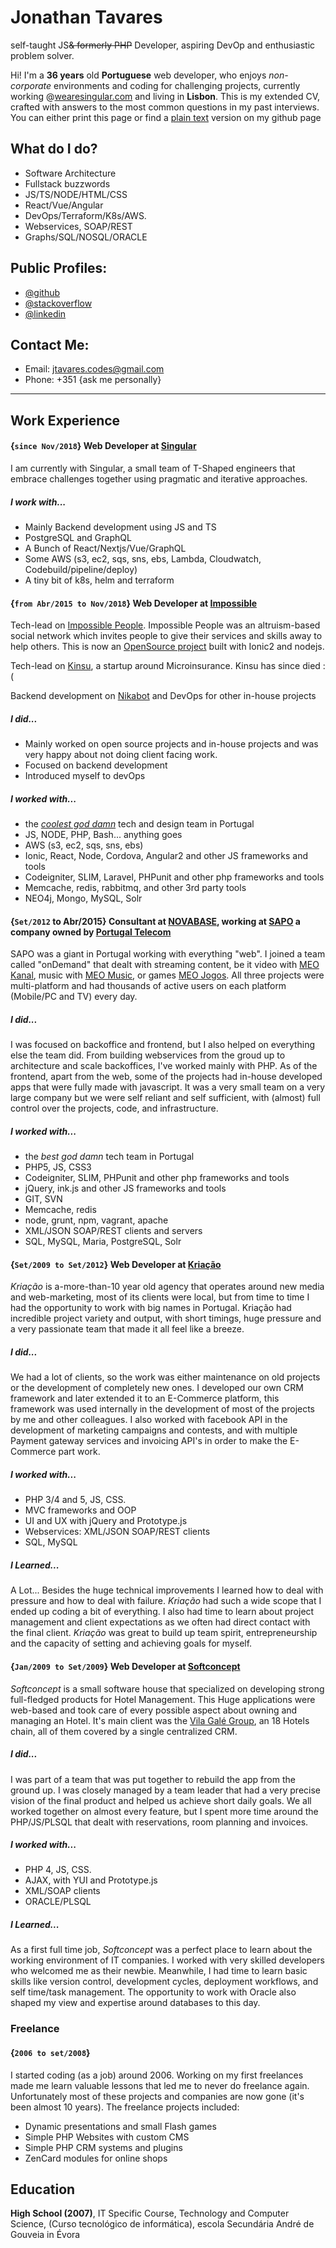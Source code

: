 


# Jonathan Tavares

self-taught JS<del title="I have been free from PHP since 2015 and I will never go back">& formerly PHP</del> Developer, aspiring DevOp and enthusiastic problem solver.






Hi! I'm a **36 years** old **Portuguese** web developer, who enjoys _non-corporate_ environments and coding for challenging projects, currently working @[wearesingular.com](http://www.wearesingular.com) and living in **Lisbon**. This is my extended CV, crafted with answers to the most common questions in my past interviews. You can either print this page or find a [plain text](https://github.com/entomb/entomb.github.io/blob/master/README.md) version on my github page





## What do I do?

- Software Architecture
- Fullstack buzzwords
- JS/TS/NODE/HTML/CSS
- React/Vue/Angular
- DevOps/Terraform/K8s/AWS.
- Webservices, SOAP/REST
- Graphs/SQL/NOSQL/ORACLE





## Public Profiles:

- [@github](https://github.com/entomb)
- [@stackoverflow](http://stackoverflow.com/users/1788500/jtavares)
- [@linkedin](http://linkedin.com/pub/jonathan-tavares/18/a90/a23)

## Contact Me:

- Email: jtavares.codes@gmail.com
- Phone: +351 {ask me personally}



---



## Work Experience



#### {`since Nov/2018`} Web Developer at [Singular](https://wearesingular.com/)

I am currently with Singular, a small team of T-Shaped engineers that embrace challenges together using pragmatic and iterative approaches.

##### I work with...

- Mainly Backend development using JS and TS
- PostgreSQL and GraphQL
- A Bunch of React/Nextjs/Vue/GraphQL
- Some AWS (s3, ec2, sqs, sns, ebs, Lambda, Cloudwatch, Codebuild/pipeline/deploy)
- A tiny bit of k8s, helm and terraform




#### {`from Abr/2015 to Nov/2018`} Web Developer at [Impossible](http://www.impossible.com/)

Tech-lead on [Impossible People](http://app.impossible.com/).
Impossible People was an altruism-based social network which invites people to give their services and skills away to help others. This is now an [OpenSource project](https://github.com/iampossible/impossiblepeople) built with Ionic2 and nodejs.

Tech-lead on [Kinsu](https://kinsu.co.uk/), a startup around Microinsurance. Kinsu has since died :(

Backend development on [Nikabot](https://www.nikabot.com/) and DevOps for other in-house projects

##### I did...

- Mainly worked on open source projects and in-house projects and was very happy about not doing client facing work.
- Focused on backend development
- Introduced myself to devOps

##### I worked with...

- the [_coolest god damn_](https://medium.com/@impossible_labs/creative-healthy-lifestyle-from-culture-to-the-way-of-life-11751fd982d9#.tic99ji5t) tech and design team in Portugal
- JS, NODE, PHP, Bash... anything goes
- AWS (s3, ec2, sqs, sns, ebs)
- Ionic, React, Node, Cordova, Angular2 and other JS frameworks and tools
- Codeigniter, SLIM, Laravel, PHPunit and other php frameworks and tools
- Memcache, redis, rabbitmq, and other 3rd party tools
- NEO4j, Mongo, MySQL, Solr




#### {`Set/2012` to Abr/2015} Consultant at [NOVABASE](http://www.novabase.pt/), working at [SAPO](http://www.sapo.pt) a company owned by [Portugal Telecom](http://www.telecom.pt/)

SAPO was a giant in Portugal working with everything "web". I joined a team called "onDemand" that dealt with streaming content, be it video with [MEO Kanal](http://kanal.pt/), music with [MEO Music](http://music.meo.pt/), or games [MEO Jogos](http://jogos.meo.pt/). All three projects were multi-platform and had thousands of active users on each platform (Mobile/PC and TV) every day.

##### I did...

I was focused on backoffice and frontend, but I also helped on everything else the team did. From building webservices from the groud up to architecture and scale backoffices, I've worked mainly with PHP. As of the frontend, apart from the web, some of the projects had in-house developed apps that were fully made with javascript. It was a very small team on a very large company but we were self reliant and self sufficient, with (almost) full control over the projects, code, and infrastructure.

##### I worked with...

- the _best god damn_ tech team in Portugal
- PHP5, JS, CSS3
- Codeigniter, SLIM, PHPunit and other php frameworks and tools
- jQuery, ink.js and other JS frameworks and tools
- GIT, SVN
- Memcache, redis
- node, grunt, npm, vagrant, apache
- XML/JSON SOAP/REST clients and servers
- SQL, MySQL, Maria, PostgreSQL, Solr





#### {`Set/2009 to Set/2012`} Web Developer at [Kriação](http://kriacao.pt/)

_Kriação_ is a-more-than-10 year old agency that operates around new media and web-marketing, most of its clients were local, but from time to time I had the opportunity to work with big names in Portugal. Kriação had incredible project variety and output, with short timings, huge pressure and a very passionate team that made it all feel like a breeze.

##### I did...

We had a lot of clients, so the work was either maintenance on old projects or the development of completely new ones. I developed our own CRM framework and later extended it to an E-Commerce platform, this framework was used internally in the development of most of the projects by me and other colleagues. I also worked with facebook API in the development of marketing campaigns and contests, and with multiple Payment gateway services and invoicing API's in order to make the E-Commerce part work.

##### I worked with...

- PHP 3/4 and 5, JS, CSS.
- MVC frameworks and OOP
- UI and UX with jQuery and Prototype.js
- Webservices: XML/JSON SOAP/REST clients
- SQL, MySQL

##### I Learned...

A Lot... Besides the huge technical improvements I learned how to deal with pressure and how to deal with failure. _Kriação_ had such a wide scope that I ended up coding a bit of everything. I also had time to learn about project management and client expectations as we often had direct contact with the final client. _Kriação_ was great to build up team spirit, entrepreneurship and the capacity of setting and achieving goals for myself.





#### {`Jan/2009 to Set/2009`} Web Developer at [Softconcept](http://www.softconcept.pt/)

_Softconcept_ is a small software house that specialized on developing strong full-fledged products for Hotel Management. This Huge applications were web-based and took care of every possible aspect about owning and managing an Hotel. It's main client was the [Vila Galé Group](http://www.vilagale.com/), an 18 Hotels chain, all of them covered by a single centralized CRM.

##### I did...

I was part of a team that was put together to rebuild the app from the ground up. I was closely managed by a team leader that had a very precise vision of the final product and helped us achieve short daily goals. We all worked together on almost every feature, but I spent more time around the PHP/JS/PLSQL that dealt with reservations, room planning and invoices.

##### I worked with...

- PHP 4, JS, CSS.
- AJAX, with YUI and Prototype.js
- XML/SOAP clients
- ORACLE/PLSQL

##### I Learned...

As a first full time job, _Softconcept_ was a perfect place to learn about the working environment of IT companies. I worked with very skilled developers who welcomed me as their newbie. Meanwhile, I had time to learn basic skills like version control, development cycles, deployment workflows, and self time/task management. The opportunity to work with Oracle also shaped my view and expertise around databases to this day.



### Freelance



#### {`2006 to set/2008`}

I started coding (as a job) around 2006. Working on my first freelances made me learn valuable lessons that led me to never do freelance again.
Unfortunately most of these projects and companies are now gone (it's been almost 10 years). The freelance projects included:

- Dynamic presentations and small Flash games
- Simple PHP Websites with custom CMS
- Simple PHP CRM systems and plugins
- ZenCard modules for online shops







## Education

**High School (2007)**, IT Specific Course, Technology and Computer Science, (Curso tecnológico de informática), escola Secundária André de Gouveia in Évora


